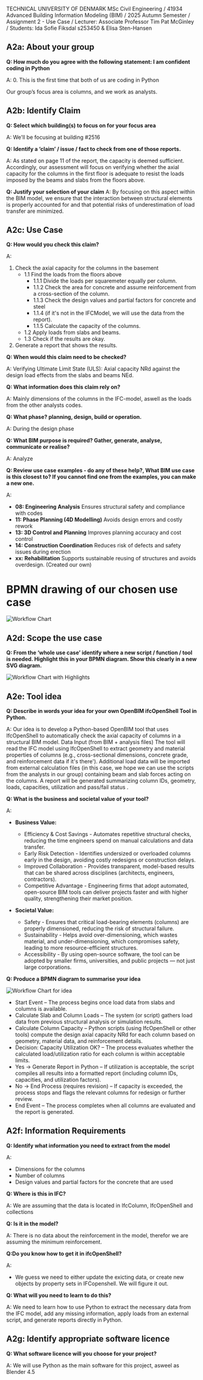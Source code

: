 TECHNICAL UNIVERSITY OF DENMARK MSc Civil Engineering / 41934 Advanced Building Information Modeling (BIM) / 2025 Autumn Semester / Assignment 2 - Use Case / Lecturer: Associate Professor Tim Pat McGinley / Students: Ida Sofie Fiksdal s253450 & Elisa Sten-Hansen  

## A2a: About your group

**Q: How much do you agree with the following statement: I am confident coding in Python**

A: 0. This is the first time that both of us are coding in Python

Our group’s focus area is columns, and we work as analysts.

## A2b: Identify Claim

**Q: Select which building(s) to focus on for your focus area**

A: We'll be focusing at building #2516

**Q: Identify a ‘claim’ / issue / fact to check from one of those reports.**

A: As stated on page 11 of the report, the capacity is deemed sufficient. Accordingly, our assessment will focus on verifying whether the axial capacity for the columns in the first floor is adequate to resist the loads imposed by the beams and slabs from the floors above.

**Q: Justify your selection of your claim**
A: By focusing on this aspect within the BIM model, we ensure that the interaction between structural elements is properly accounted for and that potential risks of underestimation of load transfer are minimized.


## A2c: Use Case


**Q: How would you check this claim?**

A: 

1. Check the axial capacity for the columns in the basement
   - 1.1 Find the loads from the floors above
     - 1.1.1 Divide the loads per squaremeter equally per column.
     - 1.1.2 Check the area for concrete and assume reinforcement from a cross-section of the column.
     - 1.1.3 Check the design values and partial factors for concrete and steel
     - 1.1.4 (if it's not in the IFCModel, we will use the data from the report).
     - 1.1.5 Calculate the capacity of the columns.
   - 1.2 Apply loads from slabs and beams.
   - 1.3 Check if the results are okay.
2. Generate a report that shows the results.

**Q: When would this claim need to be checked?**

A: Verifying Ultimate Limit State (ULS): Axial capacity NRd against the design load effects from the slabs and beams NEd.

**Q: What information does this claim rely on?**

A: Mainly dimensions of the columns in the IFC-model, aswell as the loads from the other analysts codes.

**Q: What phase? planning, design, build or operation.**

A: During the design phase

**Q: What BIM purpose is required? Gather, generate, analyse, communicate or realise?**

A: Analyze

**Q: Review use case examples - do any of these help?, What BIM use case is this closest to? If you cannot find one from the examples, you can make a new one.**

A: 
- **08: Engineering Analysis** Ensures structural safety and compliance with codes
- **11: Phase Planning (4D Modelling)** Avoids design errors and costly rework
- **13: 3D Control and Planning** Improves planning accuracy and cost control
- **14: Construction Coordination** Reduces risk of defects and safety issues during erection
- **xx: Rehabilitation** Supports sustainable reusing of structures and avoids overdesign. (Created our own)

# BPMN drawing of our chosen use case

![Workflow Chart](diagram.svg)


## A2d: Scope the use case

**Q: From the ‘whole use case’ identify where a new script / function / tool is needed. Highlight this in your BPMN diagram. Show this clearly in a new SVG diagram.**

![Workflow Chart with Highlights](diagram%20med%20highlights.svg)


## A2e: Tool idea

**Q: Describe in words your idea for your own OpenBIM ifcOpenShell Tool in Python.**

A: Our idea is to develop a Python-based OpenBIM tool that uses IfcOpenShell to automatically check the axial capacity of columns in a structural BIM model. Data Input (from BIM + analysis files)
The tool will read the IFC model using IfcOpenShell to extract geometry and material properties of columns (e.g., cross-sectional dimensions, concrete grade, and reinforcement data if it's there').
Additional load data will be imported from external calculation files (in this case, we hope we can use the scripts from the analysts in our group) containing beam and slab forces acting on the columns.
A report will be generated summarizing column IDs, geometry, loads, capacities, utilization and pass/fail status .


**Q: What is the business and societal value of your tool?**

A: 
- **Business Value:**
   - Efficiency & Cost Savings - Automates repetitive structural checks, reducing the time engineers spend on manual calculations and data transfer.
   - Early Risk Detection - Identifies undersized or overloaded columns early in the design, avoiding costly redesigns or construction delays.
   - Improved Collaboration - Provides transparent, model-based results that can be shared across disciplines (architects, engineers, contractors).
   - Competitive Advantage - Engineering firms that adopt automated, open-source BIM tools can deliver projects faster and with higher quality, strengthening their market position.

- **Societal Value:**
   - Safety - Ensures that critical load-bearing elements (columns) are properly dimensioned, reducing the risk of structural failure.
   - Sustainability - Helps avoid over-dimensioning, which wastes material, and under-dimensioning, which compromises safety, leading to more resource-efficient structures.
   - Accessibility - By using open-source software, the tool can be adopted by smaller firms, universities, and public projects — not just large corporations.
   
**Q: Produce a BPMN diagram to summarise your idea**


![Workflow Chart for idea](Idea%20diagram.svg)
- Start Event – The process begins once load data from slabs and columns is available.
- Calculate Slab and Column Loads – The system (or script) gathers load data from previous structural analysis or simulation results.
- Calculate Column Capacity – Python scripts (using IfcOpenShell or other tools) compute the design axial capacity NRd for each column based on geometry, material data, and reinforcement details.
- Decision: Capacity Utilization OK? – The process evaluates whether the calculated load/utilization ratio for each column is within acceptable limits.
- Yes → Generate Report in Python – If utilization is acceptable, the script compiles all results into a formatted report (including column IDs, capacities, and utilization factors).
- No → End Process (requires revision) – If capacity is exceeded, the process stops and flags the relevant columns for redesign or further review.
- End Event – The process completes when all columns are evaluated and the report is generated.

## A2f: Information Requirements

**Q: Identify what information you need to extract from the model**

A:
- Dimensions for the columns
- Number of columns
- Design values and partial factors for the concrete that are used


**Q: Where is this in IFC?**

A:
We are assuming that the data is located in IfcColumn, IfcOpenShell and collections 

**Q: Is it in the model?**

A:
There is no data about the reinforcement in the model, therefor we are assuming the minimum reinforcement.

**Q:Do you know how to get it in ifcOpenShell?**

A: 
- We guess we need to either update the exicting data, or create new objects by property sets in IFCopenshell. We will figure it out. 

**Q: What will you need to learn to do this?**

A:
We need to learn how to use Python to extract the necessary data from the IFC model, add any missing information, apply loads from an external script, and generate reports directly in Python.


## A2g: Identify appropriate software licence

**Q: What software licence will you choose for your project?**

A: We will use Python as the main software for this project, asweel as Blender 4.5




